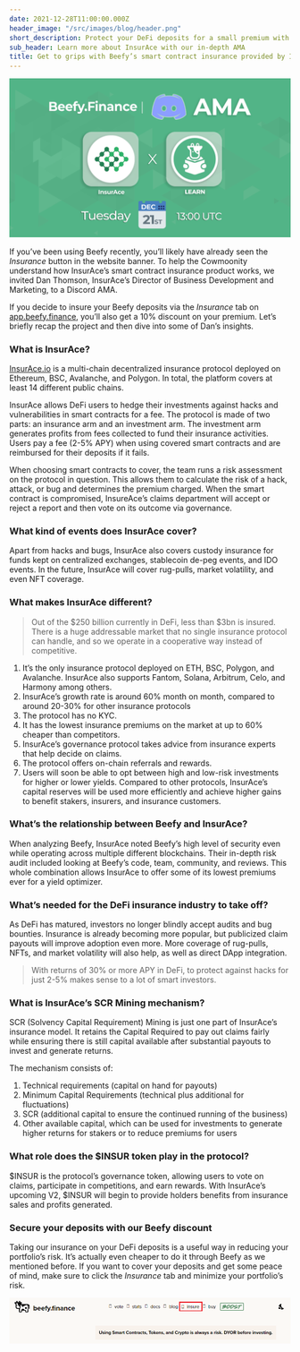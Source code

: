 ```yaml
---
date: 2021-12-28T11:00:00.000Z
header_image: "/src/images/blog/header.png"
short_description: Protect your DeFi deposits for a small premium with smart contract insurance
sub_header: Learn more about InsurAce with our in-depth AMA
title: Get to grips with Beefy’s smart contract insurance provided by InsurAce
---
```

![](/src/images/blog/header.png)

If you’ve been using Beefy recently, you’ll likely have already seen the _Insurance_ button in the website banner. To help the Cowmoonity understand how InsurAce’s smart contract insurance product works, we invited Dan Thomson, InsurAce’s Director of Business Development and Marketing, to a Discord AMA.

If you decide to insure your Beefy deposits via the _Insurance_ tab on [app.beefy.finance](app.beefy.finance), you’ll also get a 10% discount on your premium. Let’s briefly recap the project and then dive into some of Dan’s insights.

### What is InsurAce?

[InsurAce.io](InsurAce.io) is a multi-chain decentralized insurance protocol deployed on Ethereum, BSC, Avalanche, and Polygon. In total, the platform covers at least 14 different public chains.

InsurAce allows DeFi users to hedge their investments against hacks and vulnerabilities in smart contracts for a fee. The protocol is made of two parts: an insurance arm and an investment arm. The investment arm generates profits from fees collected to fund their insurance activities. Users pay a fee (2-5% APY) when using covered smart contracts and are reimbursed for their deposits if it fails.

When choosing smart contracts to cover, the team runs a risk assessment on the protocol in question. This allows them to calculate the risk of a hack, attack, or bug and determines the premium charged. When the smart contract is compromised, InsureAce’s claims department will accept or reject a report and then vote on its outcome via governance.

### What kind of events does InsurAce cover?

Apart from hacks and bugs, InsurAce also covers custody insurance for funds kept on centralized exchanges, stablecoin de-peg events, and IDO events. In the future, InsurAce will cover rug-pulls, market volatility, and even NFT coverage.

### What makes InsurAce different?

> Out of the $250 billion currently in DeFi, less than $3bn is insured. There is a huge addressable market that no single insurance protocol can handle, and so we operate in a cooperative way instead of competitive.

1. It’s the only insurance protocol deployed on ETH, BSC, Polygon, and Avalanche. InsurAce also supports Fantom, Solana, Arbitrum, Celo, and Harmony among others.
2. InsurAce’s growth rate is around 60% month on month, compared to around 20-30% for other insurance protocols
3. The protocol has no KYC.
4. It has the lowest insurance premiums on the market at up to 60% cheaper than competitors.
5. InsurAce’s governance protocol takes advice from insurance experts that help decide on claims.
6. The protocol offers on-chain referrals and rewards.
7. Users will soon be able to opt between high and low-risk investments for higher or lower yields. Compared to other protocols, InsurAce’s capital reserves will be used more efficiently and achieve higher gains to benefit stakers, insurers, and insurance customers.

### What’s the relationship between Beefy and InsurAce?

When analyzing Beefy, InsurAce noted Beefy’s high level of security even while operating across multiple different blockchains. Their in-depth risk audit included looking at Beefy’s code, team, community, and reviews. This whole combination allows InsurAce to offer some of its lowest premiums ever for a yield optimizer.

### What’s needed for the DeFi insurance industry to take off?

As DeFi has matured, investors no longer blindly accept audits and bug bounties. Insurance is already becoming more popular, but publicized claim payouts will improve adoption even more. More coverage of rug-pulls, NFTs, and market volatility will also help, as well as direct DApp integration.

> With returns of 30% or more APY in DeFi, to protect against hacks for just 2-5% makes sense to a lot of smart investors.

### What is InsurAce’s SCR Mining mechanism?

SCR (Solvency Capital Requirement) Mining is just one part of InsurAce’s insurance model. It retains the Capital Required to pay out claims fairly while ensuring there is still capital available after substantial payouts to invest and generate returns.

The mechanism consists of:

1. Technical requirements (capital on hand for payouts)
2. Minimum Capital Requirements (technical plus additional for fluctuations)
3. SCR (additional capital to ensure the continued running of the business)
4. Other available capital, which can be used for investments to generate higher returns for stakers or to reduce premiums for users

### What role does the $INSUR token play in the protocol?

$INSUR is the protocol’s governance token, allowing users to vote on claims, participate in competitions, and earn rewards. With InsurAce’s upcoming V2, $INSUR will begin to provide holders benefits from insurance sales and profits generated.

### Secure your deposits with our Beefy discount

Taking our insurance on your DeFi deposits is a useful way in reducing your portfolio’s risk. It’s actually even cheaper to do it through Beefy as we mentioned before. If you want to cover your deposits and get some peace of mind, make sure to click the _Insurance_ tab and minimize your portfolio’s risk.

![](/src/images/blog/screenshot-2021-12-28-201213.png)
